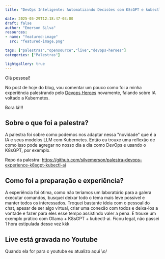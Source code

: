 ```yaml
---
title: "DevOps Inteligente: Automatizando Decisões com K8sGPT e kubectl-ai no Kubernetes"

date: 2025-05-29T12:18:47-03:00
draft: false
author: "Emerson Silva"
resources:
- name: "featured-image"
  src: "featured-image.png"

tags: ["palestras","opensource","live","devops-heroes"]
categories: ["Palestras"]

lightgallery: true
---
```


Olá pessoal! 

No post de hoje do blog, vou comentar um pouco como foi a minha experiência palestrando pelo [Devops Heroes](https://experience.devopsheroes.io/) novamente, falando sobre IA voltado a Kubernetes. 

Bora lá!!!

## Sobre o que foi a palestra? 

A palestra foi sobre como podemos nos adaptar nessa "novidade" que é a IA e seus modelos LLM com Kubernetes. Então eu trouxe uma reflexão de como isso pode agregar no nosso dia a dia como DevOps e usando o K8sGPT, por exemplo. 

Repo da palestra: https://github.com/silvemerson/palestra-devops-experience-k8sgpt-kubectl-ai

## Como foi a preparação e experiência?

A experiência foi ótima, como não teríamos um laboratório para a galera executar comandos, busquei deixar todo o tema mais leve possível e manter todos os interessados. Troquei bastante ideia com o pessoal do chat, apesar de ser algo virtual, criar uma conexão com todos e deixa-los a vontade e fazer para eles esse tempo assistindo valer a pena. E trouxe um exemplo prático com Ollama + K8sGPT + kubectl-ai. Ficou legal, não passei 1 hora estipulada desse vez kkk


## Live está gravada no Youtube 

Quando ela for para o youtube eu atualizo aqui \o/


<div id="giscus-comments">
  <script src="https://giscus.app/client.js"
          data-repo="silvemerson/emerson-silva-blog"
          data-repo-id="R_kgDONTalJA"
          data-category="General"
          data-category-id="DIC_kwDONTalJM4CkhmM"
          data-mapping="pathname"
          data-strict="0"
          data-reactions-enabled="1"
          data-emit-metadata="1"
          data-input-position="top"
          data-theme="dark"
          data-lang="pt"
          data-loading="lazy"
          crossorigin="anonymous"
          async>
  </script>
</div>


